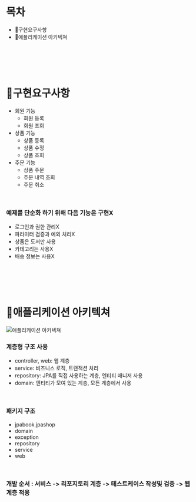 # 목차
- 📌구현요구사항
- 📌애플리케이션 아키텍쳐

<br>
<br>
<br>
<br>

# 📌구현요구사항
- 회원 기능
    - 회원 등록
    - 회원 조회
- 상품 기능
    - 상품 등록
    - 상품 수정
    - 상품 조회
- 주문 기능
    -  상품 주문
    -  주문 내역 조회
    -  주문 취소

<br>

### 예제를 단순화 하기 위해 다음 기능은 구현X
- 로그인과 권한 관리X
- 파라미터 검증과 예외 처리X
- 상품은 도서만 사용
- 카테고리는 사용X
- 배송 정보는 사용X

<br>
<br>
<br>
<br>

# 📌애플리케이션 아키텍쳐
![애플리케이션 아키텍쳐](https://user-images.githubusercontent.com/89888075/171558887-83edfca0-dc00-4925-9caf-1b2b7a4e431b.png)

### 계층형 구조 사용
- controller, web: 웹 계층
- service: 비즈니스 로직, 트랜잭션 처리
- repository: JPA를 직접 사용하는 계층, 엔티티 매니저 사용
- domain: 엔티티가 모여 있는 계층, 모든 계층에서 사용
<br>

### 패키지 구조
- jpabook.jpashop
- domain
- exception
- repository
- service
- web

<br>

### 개발 순서 : 서비스 -> 리포지토리 계층 -> 테스트케이스 작성및 검증 -> 웹 계층 적용


